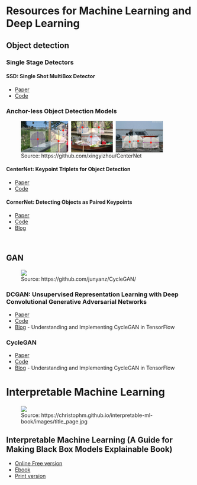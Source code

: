 # Resources for Machine Learning and Deep Learning

## Object detection
### Single Stage Detectors
#### SSD: Single Shot MultiBox Detector
* [Paper](https://arxiv.org/abs/1512.02325)
* [Code](https://github.com/aniketmaurya/ssd-tf2-tfds)

### Anchor-less Object Detection Models
<figure>
  <img src='images/centernet.png' align="center" width=384>
  <figcaption>Source: https://github.com/xingyizhou/CenterNet</figcaption>
</figure>

#### CenterNet: Keypoint Triplets for Object Detection
* [Paper](https://arxiv.org/abs/1904.08189)
* [Code](https://github.com/xingyizhou/CenterNet)

#### CornerNet: Detecting Objects as Paired Keypoints
* [Paper](https://arxiv.org/abs/1808.01244)
* [Code](https://github.com/princeton-vl/CornerNet)
* [Blog](https://opencv.org/latest-trends-of-object-detection-from-cornernet-to-centernet-explained-part-i-cornernet/)


<br>

## GAN
<figure>
  <img src='images/horse2zebra.gif' align="center">
  <figcaption>Source: https://github.com/junyanz/CycleGAN/</figcaption>
</figure>

### DCGAN: Unsupervised Representation Learning with Deep Convolutional Generative Adversarial Networks
* [Paper](https://arxiv.org/abs/1511.06434)
* [Code](https://github.com/aniketmaurya/GANs-PyTorch-models/blob/main/DCGAN/dcgan.ipynb)
* [Blog](https://hardikbansal.github.io/CycleGANBlog/) - Understanding and Implementing CycleGAN in TensorFlow


### CycleGAN
* [Paper](https://arxiv.org/pdf/1703.10593.pdf)
* [Code](https://github.com/junyanz/CycleGAN)
* [Blog](https://hardikbansal.github.io/CycleGANBlog/) - Understanding and Implementing CycleGAN in TensorFlow



# Interpretable Machine Learning

<figure>
  <img src='https://christophm.github.io/interpretable-ml-book/images/title_page.jpg' align="center" width=400px>
  <figcaption>Source: https://christophm.github.io/interpretable-ml-book/images/title_page.jpg</figcaption>
</figure>

## Interpretable Machine Learning (A Guide for Making Black Box Models Explainable Book)
* [Online Free version](https://christophm.github.io/interpretable-ml-book/)
* [Ebook](https://leanpub.com/interpretable-machine-learning)
* [Print version](https://www.lulu.com/shop/christoph-molnar/interpretable-machine-learning/paperback/product-24036234.html)
